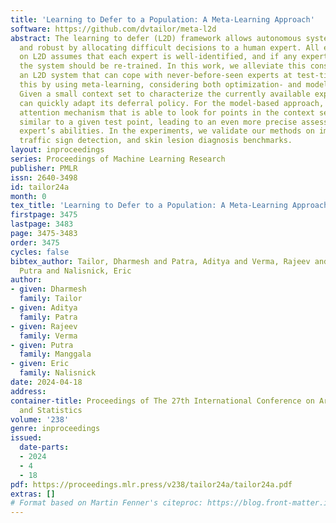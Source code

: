 ```yaml
---
title: 'Learning to Defer to a Population: A Meta-Learning Approach'
software: https://github.com/dvtailor/meta-l2d
abstract: The learning to defer (L2D) framework allows autonomous systems to be safe
  and robust by allocating difficult decisions to a human expert. All existing work
  on L2D assumes that each expert is well-identified, and if any expert were to change,
  the system should be re-trained. In this work, we alleviate this constraint, formulating
  an L2D system that can cope with never-before-seen experts at test-time. We accomplish
  this by using meta-learning, considering both optimization- and model-based variants.
  Given a small context set to characterize the currently available expert, our framework
  can quickly adapt its deferral policy. For the model-based approach, we employ an
  attention mechanism that is able to look for points in the context set that are
  similar to a given test point, leading to an even more precise assessment of the
  expert’s abilities. In the experiments, we validate our methods on image recognition,
  traffic sign detection, and skin lesion diagnosis benchmarks.
layout: inproceedings
series: Proceedings of Machine Learning Research
publisher: PMLR
issn: 2640-3498
id: tailor24a
month: 0
tex_title: 'Learning to Defer to a Population: A Meta-Learning Approach'
firstpage: 3475
lastpage: 3483
page: 3475-3483
order: 3475
cycles: false
bibtex_author: Tailor, Dharmesh and Patra, Aditya and Verma, Rajeev and Manggala,
  Putra and Nalisnick, Eric
author:
- given: Dharmesh
  family: Tailor
- given: Aditya
  family: Patra
- given: Rajeev
  family: Verma
- given: Putra
  family: Manggala
- given: Eric
  family: Nalisnick
date: 2024-04-18
address:
container-title: Proceedings of The 27th International Conference on Artificial Intelligence
  and Statistics
volume: '238'
genre: inproceedings
issued:
  date-parts:
  - 2024
  - 4
  - 18
pdf: https://proceedings.mlr.press/v238/tailor24a/tailor24a.pdf
extras: []
# Format based on Martin Fenner's citeproc: https://blog.front-matter.io/posts/citeproc-yaml-for-bibliographies/
---
```

